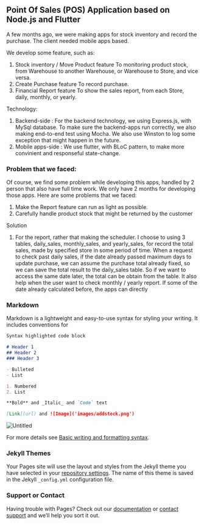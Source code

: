 ## Point Of Sales (POS) Application based on Node.js and Flutter

A few months ago, we were making apps for stock inventory and record the purchase. The client needed mobile apps based. 

We develop some feature, such as: 

1. Stock inventory / Move Product feature
   To monitoring product stock, from Warehouse to another Warehouse, or Warehouse to Store, and vice versa.
2. Create Purchase feature
   To record purchase.
3. Financial Report feature
   To show the sales report, from each Store, daily, monthly, or yearly. 
   
   
Technology:

1. Backend-side :
   For the backend technology, we using Express.js, with MySql database. To make sure the backend-apps run correctly, we also making end-to-end test using Mocha. We also use Winston to log some exception that might happen in the future. 
2. Mobile apps-side :
   We use flutter, with BLoC pattern, to make more convinient and responseful state-change.
   
### Problem that we faced:   

Of course, we find some problem while developing this apps, handled by 2 person that also have full time work. We only have 2 months for developing those apps. Here are some problems that we faced:

1. Make the Report feature can run as light as possible.
2. Carefully handle product stock that might be returned by the customer 

Solution

1. For the report, rather that making the scheduler. I choose to using 3 tables, daily_sales, monthly_sales, and yearly_sales, for record the total sales, made by specified store in some period of time. When a request to check past daily sales, if the date already passed maximum days to update purchase, we can assume the purchase total already fixed, so we can save the total result to the daily_sales table. So if we want to access the same date later, the total can be obtain from the table. It also help when the user want to check monthly / yearly report. If some of the date already calculated before, the apps can directly


### Markdown

Markdown is a lightweight and easy-to-use syntax for styling your writing. It includes conventions for

```markdown
Syntax highlighted code block

# Header 1
## Header 2
### Header 3

- Bulleted
- List

1. Numbered
2. List

**Bold** and _Italic_ and `Code` text

[Link](url) and ![Image]('images/addstock.png')
```

<img src="{{site.baseurl | prepend: site.url}}images/addstock.png" alt="Untitled" />


For more details see [Basic writing and formatting syntax](https://docs.github.com/en/github/writing-on-github/getting-started-with-writing-and-formatting-on-github/basic-writing-and-formatting-syntax).

### Jekyll Themes

Your Pages site will use the layout and styles from the Jekyll theme you have selected in your [repository settings](https://github.com/vincentandreas/vincentandreas.github.io/settings/pages). The name of this theme is saved in the Jekyll `_config.yml` configuration file.

### Support or Contact

Having trouble with Pages? Check out our [documentation](https://docs.github.com/categories/github-pages-basics/) or [contact support](https://support.github.com/contact) and we’ll help you sort it out.
